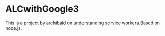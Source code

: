 # ALCwithGoogle3
This is a project by [archibald](https://github.com/jakearchibald/wittr) on understanding service workers.Based on node.js.
